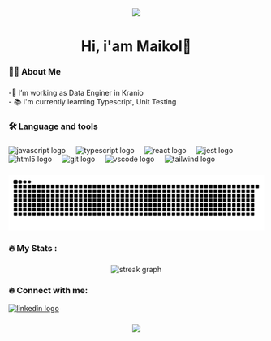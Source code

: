 <div align="center">
  <img height="200" src="https://i.giphy.com/media/v1.Y2lkPTc5MGI3NjExNGVvMTFnenVscjZsZ25ia2ZzaG1zcXExbTdpcW10dGtrejV3c215YyZlcD12MV9pbnRlcm5hbF9naWZfYnlfaWQmY3Q9Zw/JqmupuTVZYaQX5s094/giphy.gif"  />
</div>

###


<h1 align="center"> Hi, i'am Maikol👋</h1>

###

<h3 align="left">👩‍💻  About Me</h3>

###

<p align="left">-🔭 I’m working as Data Enginer in Kranio<br>-  📚 I'm currently learning Typescript, Unit Testing<br></p>

###

<h3 align="left">🛠 Language and tools</h3>

###

<div align="left">
  <img src="https://cdn.jsdelivr.net/gh/devicons/devicon/icons/javascript/javascript-original.svg" height="40" alt="javascript logo"  />
  <img width="12" />
  <img src="https://cdn.jsdelivr.net/gh/devicons/devicon/icons/typescript/typescript-original.svg" height="40" alt="typescript logo"  />
  <img width="12" />
  <img src="https://cdn.jsdelivr.net/gh/devicons/devicon/icons/react/react-original.svg" height="40" alt="react logo"  />
  <img width="12" />
  <img src="https://cdn.jsdelivr.net/gh/devicons/devicon/icons/jest/jest-plain.svg" height="40" alt="jest logo"  />
  <img width="12" />
  <img src="https://cdn.jsdelivr.net/gh/devicons/devicon/icons/html5/html5-original.svg" height="40" alt="html5 logo"  />
  <img width="12" />
  <img src="https://cdn.jsdelivr.net/gh/devicons/devicon/icons/git/git-original.svg" height="40" alt="git logo"  />
  <img width="12" />
  <img src="https://cdn.jsdelivr.net/gh/devicons/devicon/icons/vscode/vscode-original.svg" height="40" alt="vscode logo"  />
  <img width="12" />
  <img src="https://www.vectorlogo.zone/logos/tailwindcss/tailwindcss-icon.svg" height="45" alt="tailwind logo"  />
  <img width="12" />
</div>


###

<img src="https://raw.githubusercontent.com/MaikolCeaA/MaikolCeaA/output/snake.svg" alt="Snake animation" />


###



<h3 align="left">🔥   My Stats :</h3>

###

<div align="center">
  <img src="https://streak-stats.demolab.com?user=MaikolCeaA&locale=en&mode=daily&theme=dark&hide_border=false&border_radius=5&order=3" height="220" alt="streak graph"  />
</div>


###
<h3 align="left">🔥   Connect with me:</h3>

  [<img src="https://img.shields.io/static/v1?message=LinkedIn&logo=linkedin&label=&color=0077B5&logoColor=white&labelColor=&style=for-the-badge" height="25" alt="linkedin logo"  />](https://www.linkedin.com/in/maikol-cea-94997519a/)
  

###

<div align="center">
  <img src="https://profile-counter.glitch.me/MaikolCeaA/count.svg?"  />
</div>

###
